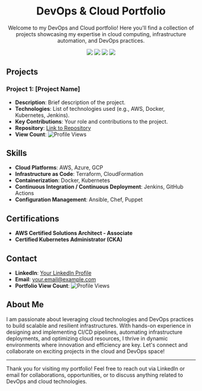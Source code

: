 <!-- Header -->
<h1 align="center">DevOps & Cloud Portfolio</h1>
<p align="center">
  Welcome to my DevOps and Cloud portfolio! Here you'll find a collection of projects showcasing my expertise in cloud computing, infrastructure automation, and DevOps practices.
</p>

<!-- Badges -->
<p align="center">
  <img src="https://img.shields.io/github/followers/your-github-username?label=Follow&style=social">
  <img src="https://img.shields.io/github/stars/your-github-username/your-repo?style=social">
  <img src="https://img.shields.io/github/watchers/your-github-username/your-repo?style=social">
  <img src="https://img.shields.io/github/profile-views/your-github-username?label=Profile%20views&color=blueviolet&style=flat-square">
</p>

<!-- Projects Section -->
## Projects

### Project 1: [Project Name]

- **Description**: Brief description of the project.
- **Technologies**: List of technologies used (e.g., AWS, Docker, Kubernetes, Jenkins).
- **Key Contributions**: Your role and contributions to the project.
- **Repository**: [Link to Repository](https://github.com/your-github-username/project-repo)
- **View Count**: ![Profile Views](https://komarev.com/ghpvc/?username=your-github-username&color=blueviolet)

<!-- Add more projects following the same structure -->

<!-- Skills Section -->
## Skills

- **Cloud Platforms**: AWS, Azure, GCP
- **Infrastructure as Code**: Terraform, CloudFormation
- **Containerization**: Docker, Kubernetes
- **Continuous Integration / Continuous Deployment**: Jenkins, GitHub Actions
- **Configuration Management**: Ansible, Chef, Puppet

<!-- Certifications Section -->
## Certifications

- **AWS Certified Solutions Architect - Associate**
- **Certified Kubernetes Administrator (CKA)**

<!-- Contact Section -->
## Contact

- **LinkedIn**: [Your LinkedIn Profile](https://www.linkedin.com/your-profile)
- **Email**: your.email@example.com
- **Portfolio View Count**: ![Profile Views](https://komarev.com/ghpvc/?username=your-github-username&color=blueviolet)

<!-- About Me Section -->
## About Me

I am passionate about leveraging cloud technologies and DevOps practices to build scalable and resilient infrastructures. With hands-on experience in designing and implementing CI/CD pipelines, automating infrastructure deployments, and optimizing cloud resources, I thrive in dynamic environments where innovation and efficiency are key. Let's connect and collaborate on exciting projects in the cloud and DevOps space!

---

Thank you for visiting my portfolio! Feel free to reach out via LinkedIn or email for collaborations, opportunities, or to discuss anything related to DevOps and cloud technologies.
